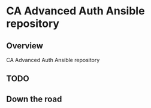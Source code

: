 CA Advanced Auth Ansible repository
=============================================
Overview
--------
CA Advanced Auth Ansible repository

TODO
----


Down the road
-------------

